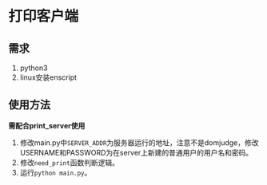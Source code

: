 # 打印客户端

## 需求

1. python3
2. linux安装enscript

## 使用方法

**需配合print_server使用**

1. 修改main.py中`SERVER_ADDR`为服务器运行的地址，注意不是domjudge，修改USERNAME和PASSWORD为在server上新建的普通用户的用户名和密码。
2. 修改`need_print`函数判断逻辑。
3. 运行`python main.py`。